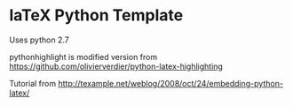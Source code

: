 # laTeX Python Template

Uses python 2.7

pythonhighlight is modified version from https://github.com/olivierverdier/python-latex-highlighting

Tutorial from http://texample.net/weblog/2008/oct/24/embedding-python-latex/